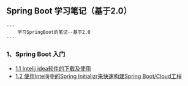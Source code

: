 ## Spring Boot 学习笔记（基于2.0）

```
---
    学习SpringBoot的笔记--基于2.0
---
```



### 1、Spring Boot 入门

* [1.1 Intelij idea软件的下载及使用](https://github.com/wulijie/SpringBoot-Learning/blob/master/chapter-1/chapter-1-1.md)
* [1.2 使用Intellij中的Spring Initializr来快速构建Spring Boot/Cloud工程](https://github.com/wulijie/SpringBoot-Learning/blob/master/chapter-1/chapter-1-2.md)

